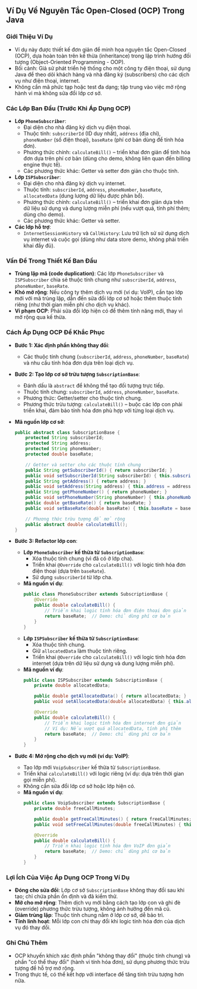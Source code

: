 ## Ví Dụ Về Nguyên Tắc Open-Closed (OCP) Trong Java

### Giới Thiệu Ví Dụ
- Ví dụ này được thiết kế đơn giản để minh họa nguyên tắc Open-Closed (OCP), dựa hoàn toàn trên kế thừa (inheritance) trong lập trình hướng đối tượng (Object-Oriented Programming - OOP).
- Bối cảnh: Giả sử phát triển hệ thống cho một công ty điện thoại, sử dụng Java để theo dõi khách hàng và nhà đăng ký (subscribers) cho các dịch vụ như điện thoại, internet.
- Không cần mã phức tạp hoặc test đa dạng; tập trung vào việc mở rộng hành vi mà không sửa đổi lớp cơ sở.

### Các Lớp Ban Đầu (Trước Khi Áp Dụng OCP)
- **Lớp `PhoneSubscriber`**:
  - Đại diện cho nhà đăng ký dịch vụ điện thoại.
  - Thuộc tính: `subscriberId` (ID duy nhất), `address` (địa chỉ), `phoneNumber` (số điện thoại), `baseRate` (phí cơ bản dùng để tính hóa đơn).
  - Phương thức chính: `calculateBill()` – triển khai đơn giản để tính hóa đơn dựa trên phí cơ bản (dùng cho demo, không liên quan đến billing engine thực tế).
  - Các phương thức khác: Getter và setter đơn giản cho thuộc tính.
- **Lớp `ISPSubscriber`**:
  - Đại diện cho nhà đăng ký dịch vụ internet.
  - Thuộc tính: `subscriberId`, `address`, `phoneNumber`, `baseRate`, `allocatedData` (dung lượng dữ liệu được phân bổ).
  - Phương thức chính: `calculateBill()` – triển khai đơn giản dựa trên dữ liệu sử dụng và dung lượng miễn phí (nếu vượt quá, tính phí thêm; dùng cho demo).
  - Các phương thức khác: Getter và setter.
- **Các lớp hỗ trợ**:
  - `InternetSessionHistory` và `CallHistory`: Lưu trữ lịch sử sử dụng dịch vụ internet và cuộc gọi (dùng như data store demo, không phải triển khai đầy đủ).

### Vấn Đề Trong Thiết Kế Ban Đầu
- **Trùng lặp mã (code duplication)**: Các lớp `PhoneSubscriber` và `ISPSubscriber` chia sẻ thuộc tính chung như `subscriberId`, `address`, `phoneNumber`, `baseRate`.
- **Khó mở rộng**: Nếu công ty thêm dịch vụ mới (ví dụ: VoIP), cần tạo lớp mới với mã trùng lặp, dẫn đến sửa đổi lớp cơ sở hoặc thêm thuộc tính riêng (như thời gian miễn phí cho dịch vụ khác).
- **Vi phạm OCP**: Phải sửa đổi lớp hiện có để thêm tính năng mới, thay vì mở rộng qua kế thừa.

### Cách Áp Dụng OCP Để Khắc Phục
- **Bước 1: Xác định phần không thay đổi**:
  - Các thuộc tính chung (`subscriberId`, `address`, `phoneNumber`, `baseRate`) và nhu cầu tính hóa đơn dựa trên loại dịch vụ.
- **Bước 2: Tạo lớp cơ sở trừu tượng `SubscriptionBase`**:
  - Đánh dấu là `abstract` để không thể tạo đối tượng trực tiếp.
  - Thuộc tính chung: `subscriberId`, `address`, `phoneNumber`, `baseRate`.
  - Phương thức: Getter/setter cho thuộc tính chung.
  - Phương thức trừu tượng: `calculateBill()` – buộc các lớp con phải triển khai, đảm bảo tính hóa đơn phù hợp với từng loại dịch vụ.
- **Mã nguồn lớp cơ sở**:
  ```java
  public abstract class SubscriptionBase {
      protected String subscriberId;
      protected String address;
      protected String phoneNumber;
      protected double baseRate;

      // Getter và setter cho các thuộc tính chung
      public String getSubscriberId() { return subscriberId; }
      public void setSubscriberId(String subscriberId) { this.subscriberId = subscriberId; }
      public String getAddress() { return address; }
      public void setAddress(String address) { this.address = address; }
      public String getPhoneNumber() { return phoneNumber; }
      public void setPhoneNumber(String phoneNumber) { this.phoneNumber = phoneNumber; }
      public double getBaseRate() { return baseRate; }
      public void setBaseRate(double baseRate) { this.baseRate = baseRate; }

      // Phương thức trừu tượng để mở rộng
      public abstract double calculateBill();
  }
  ```

- **Bước 3: Refactor lớp con**:
  - **Lớp `PhoneSubscriber` kế thừa từ `SubscriptionBase`**:
    - Xóa thuộc tính chung (vì đã có ở lớp cha).
    - Triển khai `@Override` cho `calculateBill()` với logic tính hóa đơn điện thoại (dựa trên `baseRate`).
    - Sử dụng `subscriberId` từ lớp cha.
  - **Mã nguồn ví dụ**:
    ```java
    public class PhoneSubscriber extends SubscriptionBase {
        @Override
        public double calculateBill() {
            // Triển khai logic tính hóa đơn điện thoại đơn giản
            return baseRate;  // Demo: chỉ dùng phí cơ bản
        }
    }
    ```
  - **Lớp `ISPSubscriber` kế thừa từ `SubscriptionBase`**:
    - Xóa thuộc tính chung.
    - Giữ `allocatedData` làm thuộc tính riêng.
    - Triển khai `@Override` cho `calculateBill()` với logic tính hóa đơn internet (dựa trên dữ liệu sử dụng và dung lượng miễn phí).
  - **Mã nguồn ví dụ**:
    ```java
    public class ISPSubscriber extends SubscriptionBase {
        private double allocatedData;

        public double getAllocatedData() { return allocatedData; }
        public void setAllocatedData(double allocatedData) { this.allocatedData = allocatedData; }

        @Override
        public double calculateBill() {
            // Triển khai logic tính hóa đơn internet đơn giản
            // Ví dụ: Nếu vượt quá allocatedData, tính phí thêm
            return baseRate;  // Demo: chỉ dùng phí cơ bản
        }
    }
    ```

- **Bước 4: Mở rộng cho dịch vụ mới (ví dụ: VoIP)**:
  - Tạo lớp mới `VoipSubscriber` kế thừa từ `SubscriptionBase`.
  - Triển khai `calculateBill()` với logic riêng (ví dụ: dựa trên thời gian gọi miễn phí).
  - Không cần sửa đổi lớp cơ sở hoặc lớp hiện có.
  - **Mã nguồn ví dụ**:
    ```java
    public class VoipSubscriber extends SubscriptionBase {
        private double freeCallMinutes;

        public double getFreeCallMinutes() { return freeCallMinutes; }
        public void setFreeCallMinutes(double freeCallMinutes) { this.freeCallMinutes = freeCallMinutes; }

        @Override
        public double calculateBill() {
            // Triển khai logic tính hóa đơn VoIP đơn giản
            return baseRate;  // Demo: chỉ dùng phí cơ bản
        }
    }
    ```

### Lợi Ích Của Việc Áp Dụng OCP Trong Ví Dụ
- **Đóng cho sửa đổi**: Lớp cơ sở `SubscriptionBase` không thay đổi sau khi tạo; chỉ chứa phần ổn định và đã kiểm thử.
- **Mở cho mở rộng**: Thêm dịch vụ mới bằng cách tạo lớp con và ghi đè (override) phương thức trừu tượng, không ảnh hưởng đến mã cũ.
- **Giảm trùng lặp**: Thuộc tính chung nằm ở lớp cơ sở, dễ bảo trì.
- **Tính linh hoạt**: Mỗi lớp con chỉ thay đổi khi logic tính hóa đơn của dịch vụ đó thay đổi.

### Ghi Chú Thêm
- OCP khuyến khích xác định phần "không thay đổi" (thuộc tính chung) và phần "có thể thay đổi" (hành vi tính hóa đơn), sử dụng phương thức trừu tượng để hỗ trợ mở rộng.
- Trong thực tế, có thể kết hợp với interface để tăng tính trừu tượng hơn nữa.